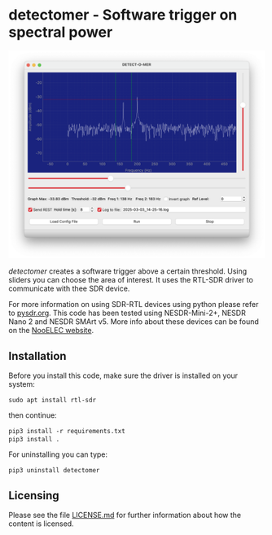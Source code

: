 # detectomer - Software trigger on spectral power

<div style="margin-left:auto;margin-right:auto;text-align:center">
<img src="https://raw.githubusercontent.com/xaratustrah/detectomer/master/rsrc/detectomer.png" width="512">
</div>

*detectomer* creates a software trigger above a certain threshold. Using sliders you can choose the area of interest. It uses the RTL-SDR driver to communicate with thee SDR device.

For more information on using SDR-RTL devices using python please refer to [pysdr.org](https://pysdr.org/content/rtlsdr.html). This code has been tested using NESDR-Mini-2+, NESDR Nano 2 and NESDR SMArt v5. More info about these devices can be found on the [NooELEC website](https://support.nooelec.com/hc/en-us/articles/360005805834-NESDR-Series).

## Installation

Before you install this code, make sure the driver is installed on your system:

```
sudo apt install rtl-sdr
```

then continue:

```
pip3 install -r requirements.txt
pip3 install .
```

For uninstalling you can type:

```
pip3 uninstall detectomer
```

## Licensing

Please see the file [LICENSE.md](./LICENSE.md) for further information about how the content is licensed.
